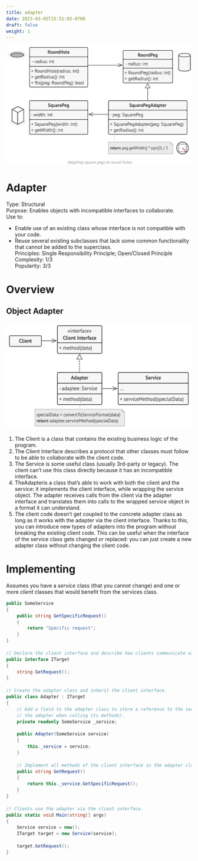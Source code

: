 ```yaml
---
title: adapter
date: 2023-03-05T15:51:03-0700
draft: false
weight: 1
---
```

<img src="Structural_Adapter-image1.png" style="width:5.28333in;height:3.4in" />

# Adapter
Type: Structural  
Purpose: Enables objects with incompatible interfaces to collaborate.  
Use to:
- Enable use of an existing class whose interface is not compatible with your code.
- Reuse several existing subclasses that lack some common functionality that cannot be added to the superclass.  
Principles: Single Responsibility Principle; Open/Closed Principle  
Complexity: 1/3  
Popularity: 3/3  

# Overview
## Object Adapter
<img src="Structural_Adapter-image2.png" style="width:5.475in;height:3.025in" alt="Structure of the Adapter design pattern (the object adapter)" />  

1.  The Client is a class that contains the existing business logic of the program.
2.  The Client Interface describes a protocol that other classes must follow to be able to collaborate with the client code.
3.  The Service is some useful class (usually 3rd-party or legacy). The client can’t use this class directly because it has an incompatible interface.
4.  TheAdapteris a class that’s able to work with both the client and the service: it implements the client interface, while wrapping the service object. The adapter receives calls from the client via the adapter interface and translates them into calls to the wrapped service object in a format it can understand.
5.  The client code doesn’t get coupled to the concrete adapter class as long as it works with the adapter via the client interface. Thanks to this, you can introduce new types of adapters into the program without breaking the existing client code. This can be useful when the interface of the service class gets changed or replaced: you can just create a new adapter class without changing the client code.

# Implementing
Assumes you have a *service* class (that you cannot change) and one or more *client* classes that would benefit from the services class.
```cs
public SomeService
{
    public string GetSpecificRequest()
    {
        return "Specific request";
    }
}

// Declare the client interface and describe how clients communicate with the service.
public interface ITarget
{
    string GetRequest();
}

// Create the adapter class and inherit the client interface.
public class Adapter : ITarget
{
    // Add a field to the adapter class to store a reference to the service object (either initialize the field via the constructor or pass it to
    // the adapter when calling its methods).
    private readonly SomeService _service;

    public Adapter(SomeService service)
    {
        this._service = service;
    }

    // Implement all methods of the client interface in the adapter class (delegating most of the real work to the service object).
    public string GetRequest()
    {
        return this._service.GetSpecificRequest();
    }
}

// Clients use the adapter via the client interface.
public static void Main(string[] args)
{
    Service service = new();
    ITarget target = new Service(service);

    target.GetRequest();
}
```
